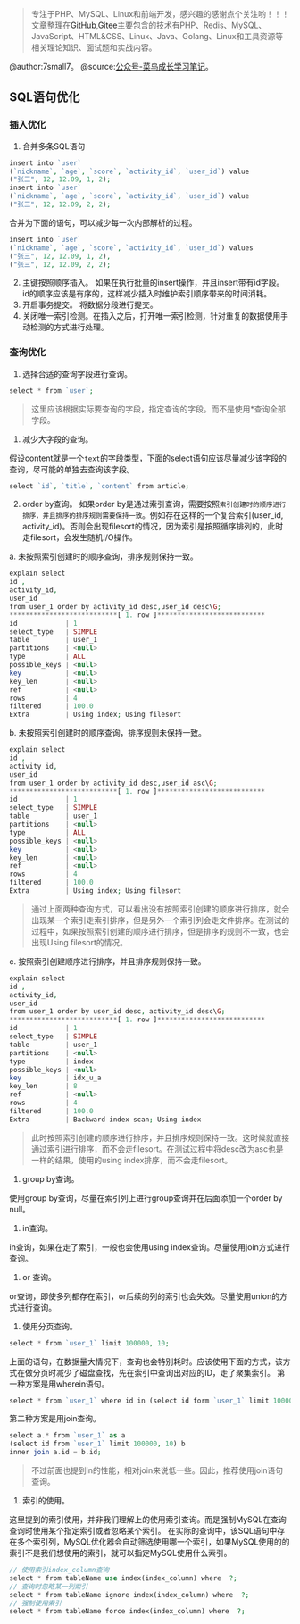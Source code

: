 > 专注于PHP、MySQL、Linux和前端开发，感兴趣的感谢点个关注哟！！！文章整理在[GitHub](https://github.com/7small77),[Gitee](https://gitee.com/bruce_qiq)主要包含的技术有PHP、Redis、MySQL、JavaScript、HTML&CSS、Linux、Java、Golang、Linux和工具资源等相关理论知识、面试题和实战内容。

@author:7small7。
@source:[公众号-菜鸟成长学习笔记](/site/)。

## SQL语句优化

### 插入优化
1. 合并多条SQL语句

```php
insert into `user`
(`nickname`, `age`, `score`, `activity_id`, `user_id`) value
("张三", 12, 12.09, 1, 2);
insert into `user`
(`nickname`, `age`, `score`, `activity_id`, `user_id`) value
("张三", 12, 12.09, 2, 2);
```
合并为下面的语句，可以减少每一次内部解析的过程。
```php
insert into `user`
(`nickname`, `age`, `score`, `activity_id`, `user_id`) values
("张三", 12, 12.09, 1, 2),
("张三", 12, 12.09, 2, 2);
```
2. 主键按照顺序插入。
如果在执行批量的insert操作，并且insert带有id字段。id的顺序应该是有序的，这样减少插入时维护索引顺序带来的时间消耗。
1. 开启事务提交。
将数据分段进行提交。
1. 关闭唯一索引检测。在插入之后，打开唯一索引检测，针对重复的数据使用手动检测的方式进行处理。

### 查询优化
1. 选择合适的查询字段进行查询。

```php
select * from `user`;
```
> 这里应该根据实际要查询的字段，指定查询的字段。而不是使用*查询全部字段。

1. 减少大字段的查询。

假设content就是一个`text`的字段类型，下面的select语句应该尽量减少该字段的查询，尽可能的单独去查询该字段。
```php
select `id`, `title`, `content` from article;
```

2. order by查询。
如果order by是通过索引查询，需要按照`索引创建时的顺序进行排序，并且排序的排序规则需要保持一致`。例如存在这样的一个复合索引(user_id, activity_id)。否则会出现filesort的情况，因为索引是按照循序排列的，此时走filesort，会发生随机I/O操作。

a. 未按照索引创建时的顺序查询，排序规则保持一致。

```php
explain select 
id ,
activity_id, 
user_id 
from user_1 order by activity_id desc,user_id desc\G;
***************************[ 1. row ]***************************
id            | 1
select_type   | SIMPLE
table         | user_1
partitions    | <null>
type          | ALL
possible_keys | <null>
key           | <null>
key_len       | <null>
ref           | <null>
rows          | 4
filtered      | 100.0
Extra         | Using index; Using filesort
```
b. 未按照索引创建时的顺序查询，排序规则未保持一致。

```php
explain select 
id ,
activity_id, 
user_id 
from user_1 order by activity_id desc,user_id asc\G;
***************************[ 1. row ]***************************
id            | 1
select_type   | SIMPLE
table         | user_1
partitions    | <null>
type          | ALL
possible_keys | <null>
key           | <null>
key_len       | <null>
ref           | <null>
rows          | 4
filtered      | 100.0
Extra         | Using index; Using filesort
```
> 通过上面两种查询方式，可以看出没有按照索引创建的顺序进行排序，就会出现某一个索引走索引排序，但是另外一个索引列会走文件排序。在测试的过程中，如果按照索引创建的顺序进行排序，但是排序的规则不一致，也会出现Using filesort的情况。

c. 按照索引创建顺序进行排序，并且排序规则保持一致。

```php
explain select 
id ,
activity_id, 
user_id 
from user_1 order by user_id desc, activity_id desc\G;
***************************[ 1. row ]***************************
id            | 1
select_type   | SIMPLE
table         | user_1
partitions    | <null>
type          | index
possible_keys | <null>
key           | idx_u_a
key_len       | 8
ref           | <null>
rows          | 4
filtered      | 100.0
Extra         | Backward index scan; Using index
```
> 此时按照索引创建的顺序进行排序，并且排序规则保持一致。这时候就直接通过索引进行排序，而不会走filesort。在测试过程中将desc改为asc也是一样的结果，使用的using index排序，而不会走filesort。

1. group by查询。

使用group by查询，尽量在索引列上进行group查询并在后面添加一个order by null。

1. in查询。

in查询，如果在走了索引，一般也会使用using index查询。尽量使用join方式进行查询。

1. or 查询。

or查询，即使多列都存在索引，or后续的列的索引也会失效。尽量使用union的方式进行查询。

1. 使用分页查询。

```php
select * from `user_1` limit 100000, 10;
```
上面的语句，在数据量大情况下，查询也会特别耗时。应该使用下面的方式，该方式在做分页时减少了磁盘查找，先在索引中查询出对应的ID，走了聚集索引。
第一种方案是用wherein语句。
```php
select * from `user_1` where id in (select id form `user_1` limit 100000, 10);
```
第二种方案是用join查询。
```php
select a.* from `user_1` as a 
(select id from `user_1` limit 100000, 10) b
inner join a.id = b.id;
```
> 不过前面也提到in的性能，相对join来说低一些。因此，推荐使用join语句查询。

1. 索引的使用。

这里提到的索引使用，并非我们理解上的使用索引查询。而是强制MySQL在查询查询时使用某个指定索引或者忽略某个索引。
在实际的查询中，该SQL语句中存在多个索引列，MySQL优化器会自动筛选使用哪一个索引，如果MySQL使用的的索引不是我们想使用的索引，就可以指定MySQL使用什么索引。
```php
// 使用索引index_column查询
select * from tableName use index(index_column) where  ?;
// 查询时忽略某一列索引
select * from tableName ignore index(index_column) where  ?;
// 强制使用索引
select * from tableName force index(index_column) where  ?;
```